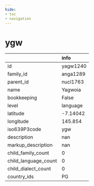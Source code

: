 ```yaml
---
hide:
- toc
- navigation
---
```

# ygw
|                      | info     |
|:---------------------|:---------|
| id                   | yagw1240 |
| family_id            | anga1289 |
| parent_id            | nucl1763 |
| name                 | Yagwoia  |
| bookkeeping          | False    |
| level                | language |
| latitude             | -7.14042 |
| longitude            | 145.854  |
| iso639P3code         | ygw      |
| description          | nan      |
| markup_description   | nan      |
| child_family_count   | 0        |
| child_language_count | 0        |
| child_dialect_count  | 0        |
| country_ids          | PG       |